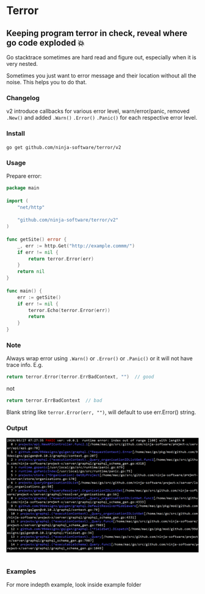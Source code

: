 # Terror

## Keeping program terror in check, reveal where go code exploded 💥

Go stacktrace sometimes are hard read and figure out, especially when it is very nested.

Sometimes you just want to error message and their location without all the noise. This helps you to do that.

### Changelog

v2 introduce callbacks for various error level, warn/error/panic, removed `.New()` and added `.Warn()` `.Error()` `.Panic()` for each respective error level.

### Install

`go get github.com/ninja-software/terror/v2`

### Usage

Prepare error:

```go
package main

import (
	"net/http"

	"github.com/ninja-software/terror/v2"
)

func getSite() error {
	_, err := http.Get("http://example.commm/")
	if err != nil {
		return terror.Error(err)
	}
	return nil
}

func main() {
	err := getSite()
	if err != nil {
		terror.Echo(terror.Error(err))
		return
	}
}

```

### Note

Always wrap error using `.Warn()` or `.Error()` or `.Panic()` or it will not have trace info. E.g.

```go
return terror.Error(terror.ErrBadContext, "")  // good
```

not

```go
return terror.ErrBadContext  // bad
```

Blank string like `terror.Error(err, "")`, will default to use err.Error() string.

### Output

![console_output](terror.png)

```

```

### Examples

For more indepth example, look inside example folder
